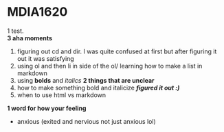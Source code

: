 # MDIA1620
1 test. <br>
 **3 aha moments**
1. figuring out cd and dir. I was quite confused at first but after figuring it out it was satisfying
2. using ol and then li in side of the ol/ learning how to make a list in markdown
3.  using **bolds** and *italics* 
**2 things that are unclear**
1. how to make something bold and italicize ***figured it out :)***
2. when to use html vs markdown

**1 word for how your feeling**
- anxious (exited and nervious not just anxious lol)

